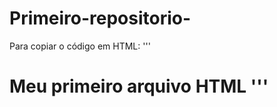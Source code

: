 # Primeiro-repositorio-

Para copiar o código em HTML:
'''
<html>
  <h1>Meu primeiro arquivo HTML<h/h1>
    </html>
    '''
